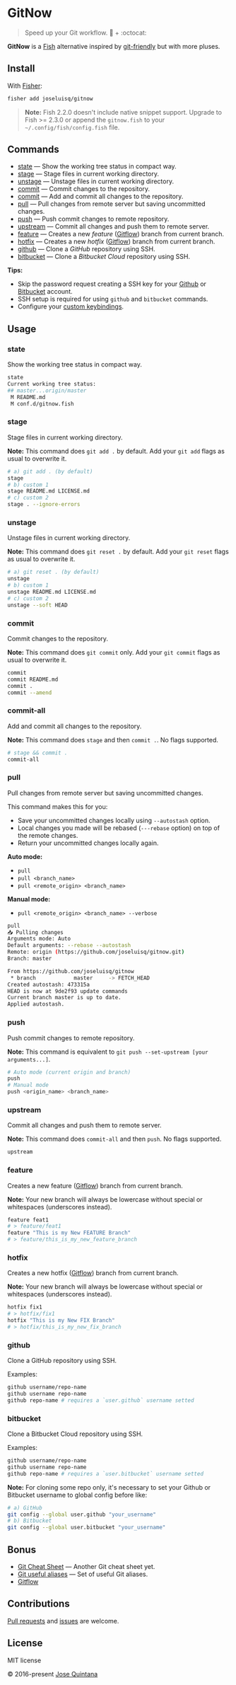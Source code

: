 # GitNow
> Speed up your Git workflow. :tropical_fish: + :octocat:

**GitNow** is a [Fish](https://fishshell.com/) alternative inspired by [git-friendly](https://github.com/jamiew/git-friendly) but with more pluses.

## Install

With [Fisher](https://github.com/jorgebucaran/fisherman):

```sh
fisher add joseluisq/gitnow
```

> __Note:__ Fish 2.2.0 doesn't include native snippet support. Upgrade to Fish >= 2.3.0 or append the `gitnow.fish` to your `~/.config/fish/config.fish` file.

## Commands

- [state](#state) — Show the working tree status in compact way.
- [stage](#stage) — Stage files in current working directory.
- [unstage](#unstage) — Unstage files in current working directory.
- [commit](#commit) — Commit changes to the repository.
- [commit](#commit) — Add and commit all changes to the repository.
- [pull](#pull) — Pull changes from remote server but saving uncommitted changes.
- [push](#push) — Push commit changes to remote repository.
- [upstream](#upstream) — Commit all changes and push them to remote server.
- [feature](#feature) — Creates a new _feature_ ([Gitflow](https://github.com/nvie/gitflow)) branch from current branch.
- [hotfix](#hotfix) — Creates a new _hotfix_ ([Gitflow](https://github.com/nvie/gitflow)) branch from current branch.
- [github](#github) — Clone a _GitHub_ repository using SSH.
- [bitbucket](#bitbucket) — Clone a _Bitbucket Cloud_ repository using SSH.

**Tips:**

- Skip the password request creating a SSH key for your [Github](https://help.github.com/en/articles/connecting-to-github-with-ssh) or [Bitbucket](https://confluence.atlassian.com/bitbucket/set-up-an-ssh-key-728138079.html) account.
- SSH setup is required for using `github` and `bitbucket` commands.
- Configure your [custom keybindings](https://github.com/joseluisq/dotfiles/blob/08ffca3c7e89b686fef334630c5f122ce9793358/.config/fish/config.fish#L27-L36).

## Usage

### state

Show the working tree status in compact way.

```sh
state
Current working tree status:
## master...origin/master
 M README.md
 M conf.d/gitnow.fish
```

### stage

Stage files in current working directory.

__Note:__ This command does `git add .` by default. Add your `git add` flags as usual to overwrite it.

```sh
# a) git add . (by default)
stage
# b) custom 1
stage README.md LICENSE.md
# c) custom 2
stage . --ignore-errors
```

### unstage

Unstage files in current working directory.

__Note:__ This command does `git reset .` by default. Add your `git reset` flags as usual to overwrite it.

```sh
# a) git reset . (by default)
unstage
# b) custom 1
unstage README.md LICENSE.md
# c) custom 2
unstage --soft HEAD
```

### commit

Commit changes to the repository.

__Note:__ This command does `git commit` only. Add your `git commit` flags as usual to overwrite it.

```sh
commit
commit README.md
commit .
commit --amend
```

### commit-all

Add and commit all changes to the repository.

__Note:__ This command does `stage` and then `commit .`. No flags supported.

```sh
# stage && commit .
commit-all
```

### pull

Pull changes from remote server but saving uncommitted changes.

This command makes this for you:

- Save your uncommitted changes locally using `--autostash` option.
- Local changes you made will be rebased (`---rebase` option) on top of the remote changes.
- Return your uncommitted changes locally again.

__Auto mode:__

- `pull`
- `pull <branch_name>`
- `pull <remote_origin> <branch_name>`

__Manual mode:__

- `pull <remote_origin> <branch_name> --verbose`

```sh
pull
📥 Pulling changes
Arguments mode: Auto
Default arguments: --rebase --autostash
Remote: origin (https://github.com/joseluisq/gitnow.git)
Branch: master

From https://github.com/joseluisq/gitnow
 * branch            master     -> FETCH_HEAD
Created autostash: 473315a
HEAD is now at 9de2f93 update commands
Current branch master is up to date.
Applied autostash.
```

### push

Push commit changes to remote repository.

__Note:__ This command is equivalent to `git push --set-upstream [your arguments...]`.

```sh
# Auto mode (current origin and branch)
push
# Manual mode
push <origin_name> <branch_name>
```

### upstream

Commit all changes and push them to remote server.

__Note:__ This command does `commit-all` and then `push`. No flags supported.

```sh
upstream
```

### feature

Creates a new feature ([Gitflow](https://github.com/nvie/gitflow)) branch from current branch.

__Note:__ Your new branch will always be lowercase without special or whitespaces (underscores instead).

```sh
feature feat1
# > feature/feat1
feature "This is my New FEATURE Branch"
# > feature/this_is_my_new_feature_branch
```

### hotfix

Creates a new hotfix ([Gitflow](https://github.com/nvie/gitflow)) branch from current branch.

__Note:__ Your new branch will always be lowercase without special or whitespaces (underscores instead).

```sh
hotfix fix1
# > hotfix/fix1
hotfix "This is my New FIX Branch"
# > hotfix/this_is_my_new_fix_branch
```

### github

Clone a GitHub repository using SSH.

Examples:

```sh
github username/repo-name
github username repo-name
github repo-name # requires a `user.github` username setted
```

### bitbucket

Clone a Bitbucket Cloud repository using SSH.

Examples:

```sh
github username/repo-name
github username repo-name
github repo-name # requires a `user.bitbucket` username setted
```

__Note:__ For cloning some repo only, it's necessary to set your Github or Bitbucket username to global config before like:

```sh
# a) GitHub
git config --global user.github "your_username"
# b) Bitbucket
git config --global user.bitbucket "your_username"
```

## Bonus

- [Git Cheat Sheet](https://github.com/joseluisq/git-cheat-sheet/) — Another Git cheat sheet yet.
- [Git useful aliases](https://github.com/joseluisq/git-useful-aliases) — Set of useful Git aliases.
- [Gitflow](https://github.com/nvie/gitflow)

## Contributions

[Pull requests](https://github.com/joseluisq/gitnow/pulls) and [issues](https://github.com/joseluisq/gitnow/issues) are welcome.

## License
MIT license

© 2016-present [Jose Quintana](http://git.io/joseluisq)
